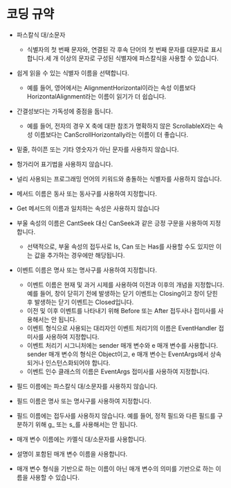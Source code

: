 # 코딩 규약
- 파스칼식 대/소문자
    - 식별자의 첫 번째 문자와, 연결된 각 후속 단어의 첫 번째 문자를 대문자로 표시합니다.세 개 이상의 문자로 구성된 식별자에 파스칼식을 사용할 수 있습니다.  
- 쉽게 읽을 수 있는 식별자 이름을 선택합니다. 
    - 예를 들어, 영어에서는 AlignmentHorizontal이라는 속성 이름보다 HorizontalAlignment라는 이름이 읽기가 더 쉽습니다.
- 간결성보다는 가독성에 중점을 둡니다. 
    - 예를 들어, 전자의 경우 X 축에 대한 참조가 명확하지 않은 ScrollableX라는 속성 이름보다는 CanScrollHorizontally라는 이름이 더 좋습니다.
- 밑줄, 하이픈 또는 기타 영숫자가 아닌 문자를 사용하지 않습니다.
- 헝가리어 표기법을 사용하지 않습니다.
- 널리 사용되는 프로그래밍 언어의 키워드와 충돌하는 식별자를 사용하지 않습니다.
- 메서드 이름은 동사 또는 동사구를 사용하여 지정합니다.
- Get 메서드의 이름과 일치하는 속성은 사용하지 않습니다
- 부울 속성의 이름은 CantSeek 대신 CanSeek과 같은 긍정 구문을 사용하여 지정합니다.
    - 선택적으로, 부울 속성의 접두사로 Is, Can 또는 Has를 사용할 수도 있지만 이는 값을 추가하는 경우에만 해당됩니다.

- 이벤트 이름은 명사 또는 명사구를 사용하여 지정합니다.
    - 이벤트 이름은 현재 및 과거 시제를 사용하여 이전과 이후의 개념을 지정합니다. 예를 들어, 창이 닫히기 전에 발생하는 닫기 이벤트는 Closing이고 창이 닫힌 후 발생하는 닫기 이벤트는 Closed입니다.
    - 이전 및 이후 이벤트를 나타내기 위해 Before 또는 After 접두사나 접미사를 사용해서는 안 됩니다.
    - 이벤트 형식으로 사용되는 대리자인 이벤트 처리기의 이름은 EventHandler 접미사를 사용하여 지정합니다.
    - 이벤트 처리기 시그니처에는 sender 매개 변수와 e 매개 변수를 사용합니다.
 sender 매개 변수의 형식은 Object이고, e 매개 변수는 EventArgs에서 상속되거나 인스턴스화되어야 합니다.
    - 이벤트 인수 클래스의 이름은 EventArgs 접미사를 사용하여 지정합니다.
- 필드 이름에는 파스칼식 대/소문자를 사용하지 않습니다.
- 필드 이름은 명사 또는 명사구를 사용하여 지정합니다.
- 필드 이름에는 접두사를 사용하지 않습니다. 예를 들어, 정적 필드와 다른 필드를 구분하기 위해 g_ 또는 s_를 사용해서는 안 됩니다.
- 매개 변수 이름에는 카멜식 대/소문자를 사용합니다.
- 설명이 포함된 매개 변수 이름을 사용합니다.
- 매개 변수 형식을 기반으로 하는 이름이 아닌 매개 변수의 의미를 기반으로 하는 이름을 사용할 수 있습니다.
